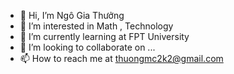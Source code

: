 - 👋 Hi, I’m Ngô Gia Thưởng
- 👀 I’m interested in Math , Technology
- 🌱 I’m currently learning at FPT University
- 💞️ I’m looking to collaborate on ...
- 📫 How to reach me at thuongmc2k2@gmail.com

<!---
giathuong172/giathuong172 is a ✨ special ✨ repository because its `README.md` (this file) appears on your GitHub profile.
You can click the Preview link to take a look at your changes.
--->
